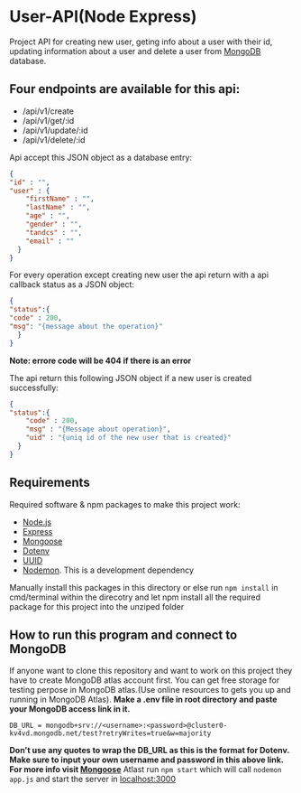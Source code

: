 # User-API(Node Express)
Project API for creating new user, geting info about a user with their id, updating information about a user and delete a user
from [MongoDB](https://www.mongodb.com/cloud/atlas) database.
## Four endpoints are available for this api:
* /api/v1/create
* /api/v1/get/:id
* /api/v1/update/:id
* /api/v1/delete/:id


Api accept this JSON object as a database entry:
```json
{
"id" : "",
"user" : {
    "firstName" : "",
    "lastName" : "",
    "age" : "",
    "gender" : "",
    "tandcs" : "", 
    "email" : ""
  }
}
```
For every operation except creating new user the api return with a api callback status as a JSON object:

```json
{
"status":{
"code" : 200,
"msg": "{message about the operation}"
  }
}
```
**Note: errore code will be 404 if there is an error**

The api return this following JSON object if a new user is created successfully:
```json
{
"status":{
    "code" : 200,
    "msg" : "{Message about operation}",
    "uid" : "{uniq id of the new user that is created}"
  }
}
```

## Requirements
Required software & npm packages to make this project work:
* [Node.js](https://nodejs.org/en/)
* [Express](https://www.npmjs.com/package/express)
* [Mongoose](https://www.npmjs.com/package/mongoose)
* [Dotenv](https://www.npmjs.com/package/dotenv)
* [UUID](https://www.npmjs.com/package/uuid)
* [Nodemon](https://www.npmjs.com/package/nodemon). This is a development dependency

Manually install this packages in this directory or else run `npm install` in cmd/terminal within the direcotry and let npm install all the required package for this project into the unziped folder


## How to run this program and connect to MongoDB
If anyone want to clone this repository and want to work on this project they have to create MongoDB atlas account first. You can get free storage for testing perpose in MongoDB atlas.(Use online resources to gets you up and running in MongoDB Atlas).
**Make a .env file in root directory and paste your MongoDB access link in it.**
```env
DB_URL = mongodb+srv://<username>:<password>@cluster0-kv4vd.mongodb.net/test?retryWrites=true&w=majority
```
**Don't use any quotes to wrap the DB_URL as this is the format for Dotenv.**
**Make sure to input your own username and password in this above link. For more info visit [Mongoose](https://www.npmjs.com/package/mongoose)**
Atlast run `npm start` which will call `nodemon app.js` and start the server in [localhost:3000](https://localhost:3000)


